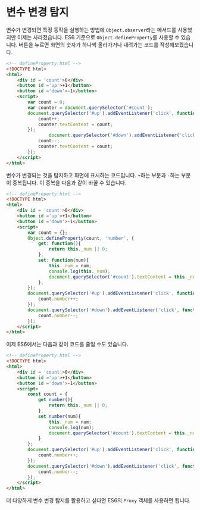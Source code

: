 # 변수 변경 탐지

변수가 변경되면 특정 동작을 실행하는 방법에 `Object.observer`라는 메서드를 사용했지만 이제는 사라졌습니다. ES6 기준으로 `Object.defineProperty`를 사용할 수 있습니다. 버튼을 누르면 화면의 숫자가 하나씩 올라가거나 내려가는 코드를 작성해보겠습니다.

```html
<!-- defineProperty.html -->
<!DOCTYPE html>
<html>
    <div id = 'count'>0</div>
    <button id ='up'>+1</button>
    <button id ='down'>-1</button>
    <script>
        var count = 0;
        var counter = document.querySelector('#count');
        document.querySelector('#up').addEventListener('click', function(){
            count++;
            counter.textContent = count;
        });
                document.querySelector('#down').addEventListener('click', function(){
            count--;
            counter.textContent = count;
        });
    </script>
</html>
```

변수가 변경되는 것을 탐지하고 화면에 표시하는 코드입니다. `+`하는 부분과 `-`하는 부분이 중복됩니다. 이 중복을 다음과 같이 바꿀 수 있습니다.

```html
<!-- defineProperty.html -->
<!DOCTYPE html>
<html>
    <div id = 'count'>0</div>
    <button id ='up'>+1</button>
    <button id ='down'>-1</button>
    <script>
        var count = {};
        Object.defineProperty(count, 'number', {
            get: function(){
                return this._num || 0;
            },
            set: function(num){
                this._num = num;
                console.log(this._num);
                document.querySelector('#count').textContent = this._num;
            },
        });
        document.querySelector('#up').addEventListener('click', function(){
            count.number++;
        });
        document.querySelector('#down').addEventListener('click', function(){
            count.number--;
        });
    </script>
</html>
```

이제 ES6에서는 다음과 같이 코드를 줄일 수도 있습니다.

```html
<!-- defineProperty.html -->
<!DOCTYPE html>
<html>
    <div id = 'count'>0</div>
    <button id ='up'>+1</button>
    <button id ='down'>-1</button>
    <script>
        const count = {
            get number(){
                return this._num || 0;
            },
            set number(num){
                this._num = num;
                console.log(num);
                document.querySelector('#count').textContent = this._num;
            }
        };
        document.querySelector('#up').addEventListener('click', function(){
            count.number++;
        });
        document.querySelector('#down').addEventListener('click', function(){
            count.number--;
        });
    </script>
</html>
```

더 다양하게 변수 변경 탐지를 활용하고 싶다면 ES6의 `Proxy` 객체를 사용하면 됩니다.